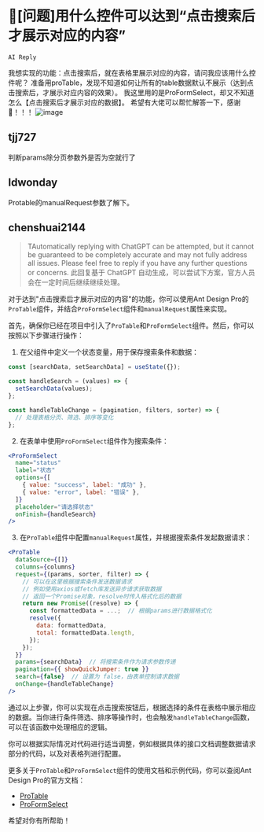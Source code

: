 # 🧐[问题]用什么控件可以达到“点击搜索后才展示对应的内容”

`AI Reply`

我想实现的功能：点击搜索后，就在表格里展示对应的内容，请问我应该用什么控件呢？
准备用proTable，发现不知道如何让所有的table数据默认不展示（达到点击搜索后，才展示对应内容的效果）。
我这里用的是ProFormSelect，却又不知道怎么【点击搜索后才展示对应的数据】。 希望有大佬可以帮忙解答一下，感谢🙏！！！
![image](https://github.com/ant-design/pro-components/assets/32992310/9715cf6c-85ff-4341-ba52-5278b4d4e716)

## tjj727

判断params除分页参数外是否为空就行了

## ldwonday

Protable的manualRequest参数了解下。

## chenshuai2144

> TAutomatically replying with ChatGPT can be attempted, but it cannot be guaranteed to be completely accurate and may not fully address all issues. Please feel free to reply if you have any further questions or concerns.
> 此回复基于 ChatGPT 自动生成，可以尝试下方案，官方人员会在一定时间后继续继续处理。

对于达到"点击搜索后才展示对应的内容"的功能，你可以使用Ant Design Pro的`ProTable`组件，并结合`ProFormSelect`组件和`manualRequest`属性来实现。

首先，确保你已经在项目中引入了`ProTable`和`ProFormSelect`组件。然后，你可以按照以下步骤进行操作：

1. 在父组件中定义一个状态变量，用于保存搜索条件和数据：

```jsx
const [searchData, setSearchData] = useState({});

const handleSearch = (values) => {
  setSearchData(values);
};

const handleTableChange = (pagination, filters, sorter) => {
  // 处理表格分页、筛选、排序等变化
};
```

2. 在表单中使用`ProFormSelect`组件作为搜索条件：

```jsx
<ProFormSelect
  name="status"
  label="状态"
  options={[
    { value: "success", label: "成功" },
    { value: "error", label: "错误" },
  ]}
  placeholder="请选择状态"
  onFinish={handleSearch}
/>
```

3. 在`ProTable`组件中配置`manualRequest`属性，并根据搜索条件发起数据请求：

```jsx
<ProTable
  dataSource={[]}
  columns={columns}
  request={(params, sorter, filter) => {
    // 可以在这里根据搜索条件发送数据请求
    // 例如使用axios或fetch库发送异步请求获取数据
    // 返回一个Promise对象，resolve时传入格式化后的数据
    return new Promise((resolve) => {
      const formattedData = ...;  // 根据params进行数据格式化
      resolve({
        data: formattedData,
        total: formattedData.length,
      });
    });
  }}
  params={searchData}  // 将搜索条件作为请求参数传递
  pagination={{ showQuickJumper: true }}
  search={false}  // 设置为 false，由表单控制请求数据
  onChange={handleTableChange}
/>
```

通过以上步骤，你可以实现在点击搜索按钮后，根据选择的条件在表格中展示相应的数据。当你进行条件筛选、排序等操作时，也会触发`handleTableChange`函数，可以在该函数中处理相应的逻辑。

你可以根据实际情况对代码进行适当调整，例如根据具体的接口文档调整数据请求部分的代码，以及对表格列进行配置。

更多关于`ProTable`和`ProFormSelect`组件的使用文档和示例代码，你可以查阅Ant Design Pro的官方文档：

- [ProTable](https://procomponents.ant.design/components/table/)
- [ProFormSelect](https://procomponents.ant.design/components/form/#proformselect)

希望对你有所帮助！
